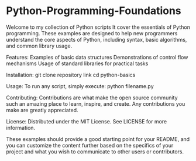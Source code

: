 # Python-Programming-Foundations
Welcome to my collection of Python scripts
It cover the essentials of Python programming. These examples are designed to help new programmers understand the core aspects of Python, including syntax, basic algorithms, and common library usage.

Features:
Examples of basic data structures
Demonstrations of control flow mechanisms
Usage of standard libraries for practical tasks

Installation:
git clone repository link
cd python-basics

Usage: To run any script, simply execute:
python filename.py

Contributing: Contributions are what make the open source community such an amazing place to learn, inspire, and create. Any contributions you make are greatly appreciated.

License: Distributed under the MIT License. See LICENSE for more information.

These examples should provide a good starting point for your README, and you can customize the content further based on the specifics of your project and what you wish to communicate to other users or contributors.
